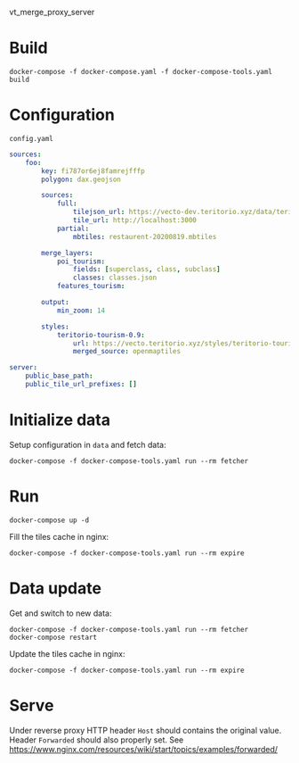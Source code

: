 vt_merge_proxy_server

# Build
```
docker-compose -f docker-compose.yaml -f docker-compose-tools.yaml build
```

# Configuration

`config.yaml`

```yaml
sources:
    foo:
        key: fi787or6ej8famrejfffp
        polygon: dax.geojson

        sources:
            full:
                tilejson_url: https://vecto-dev.teritorio.xyz/data/teritorio-dev.json
                tile_url: http://localhost:3000
            partial:
                mbtiles: restaurent-20200819.mbtiles

        merge_layers:
            poi_tourism:
                fields: [superclass, class, subclass]
                classes: classes.json
            features_tourism:

        output:
            min_zoom: 14

        styles:
            teritorio-tourism-0.9:
                url: https://vecto.teritorio.xyz/styles/teritorio-tourism-0.9/style.json
                merged_source: openmaptiles

server:
    public_base_path:
    public_tile_url_prefixes: []
```


# Initialize data
Setup configuration in `data` and fetch data:
```
docker-compose -f docker-compose-tools.yaml run --rm fetcher
```

# Run
```
docker-compose up -d
```

Fill the tiles cache in nginx:
```
docker-compose -f docker-compose-tools.yaml run --rm expire
```


# Data update

Get and switch to new data:
```
docker-compose -f docker-compose-tools.yaml run --rm fetcher
docker-compose restart
```

Update the tiles cache in nginx:
```
docker-compose -f docker-compose-tools.yaml run --rm expire
```


# Serve

Under reverse proxy HTTP header `Host` should contains the original value.
Header `Forwarded` should also properly set. See https://www.nginx.com/resources/wiki/start/topics/examples/forwarded/
